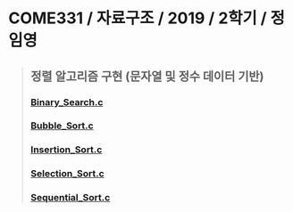 # COME331 / 자료구조 / 2019 / 2학기 / 정임영 

>   ## 정렬 알고리즘 구현 (문자열 및 정수 데이터 기반)
>   ### [Binary_Search.c](https://github.com/KwonHyeonSu/2020_1_Algorithm/blob/main/1_template_min_max_avg.c)
>   ### [Bubble_Sort.c](https://github.com/KwonHyeonSu/2020_1_Algorithm/blob/main/2_template_sort_chararray_simple.c)
>   ### [Insertion_Sort.c](https://github.com/KwonHyeonSu/2020_1_Algorithm/blob/main/2_template_sort_int_simple.c)
>   ### [Selection_Sort.c](https://github.com/KwonHyeonSu/2020_1_Algorithm/blob/main/2_template_sort_string_simple.c)  
>   ### [Sequential_Sort.c](https://github.com/KwonHyeonSu/2020_1_Algorithm/blob/main/3_1_template.c)
